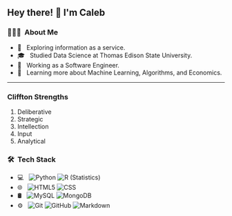 ## Hey there! 👋 I'm Caleb

### 👨🏻‍💻 &nbsp;About Me

- 🤔 &nbsp; Exploring information as a service.
- 🎓 &nbsp; Studied Data Science at Thomas Edison State University.
- 💼 &nbsp; Working as a Software Engineer.
- 🌱 &nbsp; Learning more about Machine Learning, Algorithms, and Economics.

***
### Cliffton Strengths

1. Deliberative
2. Strategic
3. Intellection
4. Input
5. Analytical

### 🛠 &nbsp;Tech Stack

- 💻 &nbsp;
  ![Python](https://img.shields.io/badge/-Python-333333?style=flat&logo=python)
  ![R (Statistics)](https://img.shields.io/badge/-R-333333?style=flat&logo=R&logoColor=276DC3)
- 🌐 &nbsp;
  ![HTML5](https://img.shields.io/badge/-HTML5-333333?style=flat&logo=HTML5)
  ![CSS](https://img.shields.io/badge/-CSS-333333?style=flat&logo=CSS3&logoColor=1572B6)
- 🛢 &nbsp;
  ![MySQL](https://img.shields.io/badge/-MySQL-333333?style=flat&logo=mysql)
  ![MongoDB](https://img.shields.io/badge/-MongoDB-333333?style=flat&logo=mongodb)
- ⚙️ &nbsp;
  ![Git](https://img.shields.io/badge/-Git-333333?style=flat&logo=git)
  ![GitHub](https://img.shields.io/badge/-GitHub-333333?style=flat&logo=github)
  ![Markdown](https://img.shields.io/badge/-Markdown-333333?style=flat&logo=markdown)

<br/>
